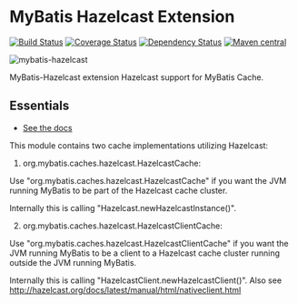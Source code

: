 MyBatis Hazelcast Extension
===========================

[![Build Status](https://travis-ci.org/mybatis/hazelcast-cache.svg?branch=master)](https://travis-ci.org/mybatis/hazelcast-cache)
[![Coverage Status](https://coveralls.io/repos/mybatis/hazelcast-cache/badge.svg?branch=master&service=github)](https://coveralls.io/github/mybatis/hazelcast-cache?branch=master)
[![Dependency Status](https://www.versioneye.com/user/projects/5615c512a1933400150005ac/badge.svg?style=flat)](https://www.versioneye.com/user/projects/5615c512a1933400150005ac)
[![Maven central](https://maven-badges.herokuapp.com/maven-central/org.mybatis.caches/mybatis-hazelcast/badge.svg)](https://maven-badges.herokuapp.com/maven-central/org.mybatis.caches/mybatis-hazelcast)

![mybatis-hazelcast](http://mybatis.github.io/images/mybatis-logo.png)

MyBatis-Hazelcast extension Hazelcast support for MyBatis Cache.

Essentials
----------

* [See the docs](http://mybatis.github.io/hazelcast-cache/)


This module contains two cache implementations utilizing Hazelcast: 


1) org.mybatis.caches.hazelcast.HazelcastCache:

Use "org.mybatis.caches.hazelcast.HazelcastCache" if you want the JVM running MyBatis to be part of the Hazelcast cache cluster.

Internally this is calling "Hazelcast.newHazelcastInstance()".


2) org.mybatis.caches.hazelcast.HazelcastClientCache:

Use "org.mybatis.caches.hazelcast.HazelcastClientCache" if you want the JVM running MyBatis to be a client to a Hazelcast cache cluster running outside the JVM running MyBatis.

Internally this is calling "HazelcastClient.newHazelcastClient()". Also see http://hazelcast.org/docs/latest/manual/html/nativeclient.html